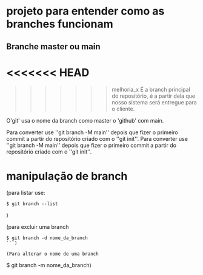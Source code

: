 # projeto para entender como as branches funcionam

## Branche master ou main
<<<<<<< HEAD
=======

>>>>>>> melhoria_x
É a branch principal do repositório, é a partir dela que nosso sistema será entregue para o cliente.

O'git' usa o nome da branch como master o 'github' com main.

Para converter use ''git branch -M main'' depois que fizer o primeiro commit a partir do repositório criado com o ''git init''.
Para converter use ''git branch -M main'' depois que fizer o primeiro commit a partir do repositório criado com o ''git init''.

# manipulação de branch
(para listar use:

 ```
$ git branch --list 
 ```
)

(para excluir uma branch
```
$ git branch -d nome_da_branch
```)

(Para alterar o nome de uma branch
```
$ git branch -m nome_da_branch)
